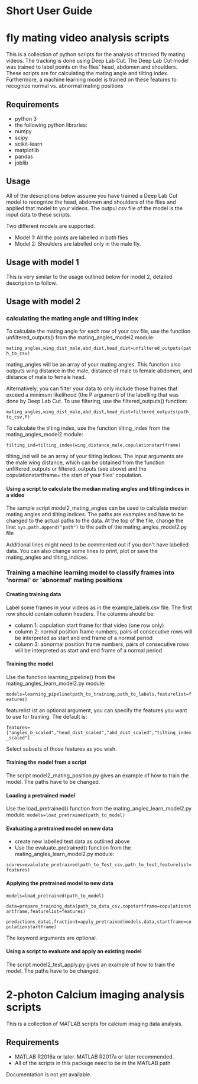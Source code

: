 # Short User Guide

# fly mating video analysis scripts

This is a collection of python scripts for the analysis of tracked fly mating videos.
The tracking is done using Deep Lab Cut. The Deep Lab Cut model was trained to label
points on the flies' head, abdomen and shoulders. These scripts are for calculating 
the mating angle and tilting index. Furthermore, a machine learning model is trained
on these features to recognize normal vs. abnormal mating positions

## Requirements
* python 3
* the following python libraries:
* numpy
* scipy
* scikit-learn
* matplotlib
* pandas
* joblib

## Usage

All of the descriptions below assume you have trained a Deep Lab Cut model to recognize the head, abdomen and shoulders of the flies and applied that model to your videos. The outpul csv file of the model is the input data to these scripts.

Two different models are supported. 
* Model 1: All the points are labelled in both flies
* Model 2: Shoulders are labelled only in the male fly.

## Usage with model 1

This is very similar to the usage outlined below for model 2, detailed description to follow.
## Usage with model 2

### calculating the mating angle and tilting index

To calculate the mating angle for each row of your csv file, use the function unfiltered_outputs() from the mating_angles_model2 module:

`mating_angles,wing_dist_male,abd_dist,head_dist=unfiltered_outputs(path_to_csv)`

mating_angles will be an array of your mating angles. This function also outputs wing distance in the male, distance of male to female abdomen, and distance of male to female head.

Alternatively, you can filter your data to only include those frames that exceed a minimum likelihood (the P argument) of the labelling that was done by Deep Lab Cut. To use filtering, use the filtered_outputs() function:

`mating_angles,wing_dist_male,abd_dist,head_dist=filtered_outputs(path_to_csv,P)`

To calculate the tilting index, use the function tilting_index from the mating_angles_model2 module:

`tilting_ind=tilting_index(wing_distance_male,copulationstartframe)`

tilting_ind will be an array of your tilting indices. The input arguments are the male wing distance, which can be obtained from the function unfiltered_outputs or filtered_outputs (see above) and the copulationstartframe= the start of your flies' copulation.

#### Using a script to calculate the median mating angles and tilting indices in a video

The sample script  model2_mating_angles can be used to calculate median mating angles and tilting indices. The paths are examples and have to be changed to the actual paths to the data. At the top of the file, change the line:
`sys.path.append("path")` 
to the path of the mating_angles_model2.py file

Additional lines might need to be commented out if you don't have labelled data. You can also change some lines to print, plot or save the mating_angles and tilting_indices.


### Training a machine learning model to classify frames into 'normal' or 'abnormal' mating positions

#### Creating training data

Label some frames in your videos as in the example_labels.csv file. The first row should contain column headers. The columns should be:
* column 1: copulation start frame for that video (one row only)
* column 2: normal position frame numbers, pairs of consecutive rows will be interpreted as start and end frame of a normal period
* column 3: abnormal position frame numbers, pairs of consecutive rows will be interpreted as start and end frame of a normal period

#### Training the model

Use the function learning_pipeline() from the mating_angles_learn_model2.py module:

`models=learning_pipeline(path_to_training,path_to_labels,featurelist=features)`

featurelist ist an optional argument, you can specify the features you want to use for training. The default is:

`features=["angles_b_scaled","head_dist_scaled","abd_dist_scaled","tilting_index_scaled"]`

Select subsets of those features as you wish.

#### Training the model from a script

The script model2_mating_position.py gives an example of how to train the model. The paths have to be changed.

#### Loading a pretrained model

Use the load_pretrained() function from the mating_angles_learn_model2.py module:
`models=load_pretrained(path_to_model)`

#### Evaluating a pretrained model on new data

* create new labelled test data as outlined above
* Use the evaluate_pretrained() function from the mating_angles_learn_model2.py module: 

`scores=evalulate_pretrained(path_to_Test_csv,path_to_test,featurelist=features)`

#### Applying the pretrained model to new data

`models=load_pretrained(path_to_model)`

`data=prepare_training_data(path_to_data_csv,copstartframe=copulationstartframe,featurelist=features)`

`predictions_data1,fraction1=apply_pretrained(models,data,startframe=copulationstartframe)`

The keyword arguments are optional.

#### Using a script to evaluate and apply an existing model

The script model2_test_apply.py gives an example of how to train the model. The paths have to be changed.

# 2-photon Calcium imaging analysis scripts

This is a collection of MATLAB scripts for calcium imaging data analysis.



## Requirements
* MATLAB R2016a or later. MATLAB R2017a or later recommended.
* All of the scripts in this package need to be in the MATLAB path


Documentation is not yet available.